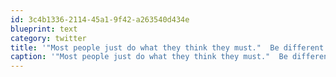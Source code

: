 ```yaml
---
id: 3c4b1336-2114-45a1-9f42-a263540d434e
blueprint: text
category: twitter
title: '"Most people just do what they think they must."  Be different.  Be self-determined.  http://bit.ly/cXvp43'
caption: '"Most people just do what they think they must."  Be different.  Be self-determined.  http://bit.ly/cXvp43'
---
```

